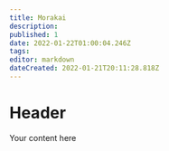 ```yaml
---
title: Morakai
description: 
published: 1
date: 2022-01-22T01:00:04.246Z
tags: 
editor: markdown
dateCreated: 2022-01-21T20:11:28.818Z
---
```


# Header
Your content here